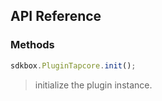 ## API Reference

### Methods
```javascript
sdkbox.PluginTapcore.init();
```
>  initialize the plugin instance.
